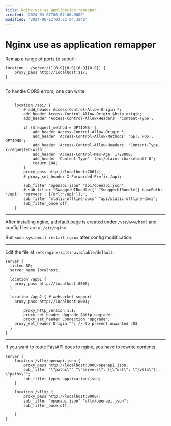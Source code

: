```yaml
---
title: Nginx use as application remapper
created: '2024-03-07T06:07:06.000Z'
modified: '2024-06-12T02:22:24.324Z'
---
```


# Nginx use as application remapper

Remap a range of ports to suburl:

```nginx
location ~ /server/(1[0-9][0-9][0-9][0-9]) {
    proxy_pass http://localhost:$1/;
}
```

---

To handle CORS errors, one can write:

```nginx

	location /api/ {
		# add_header Access-Control-Allow-Origin *;
		add_header Access-Control-Allow-Origin $http_origin;
		add_header 'Access-Control-Allow-Headers' 'Content-Type';

		if ($request_method = OPTIONS) {
			add_header Access-Control-Allow-Origin *;
			add_header 'Access-Control-Allow-Methods' 'GET, POST, OPTIONS';
			add_header 'Access-Control-Allow-Headers' 'Content-Type, x-requested-with';
			add_header 'Access-Control-Max-Age' 1728000;
			add_header 'Content-Type' 'text/plain; charset=utf-8';
			return 204;
		}
		proxy_pass http://localhost:7861/;
		# proxy_set_header X-Forwarded-Prefix /api;

		sub_filter "openapi.json" "api/openapi.json";
		# sub_filter "SwaggerUIBundle({" "SwaggerUIBundle({ basePath: '/api', 'servers': [{url:'/api'}],";
		sub_filter "static-offline-docs" "api/static-offline-docs";
		sub_filter_once off;
	}
```

---

After installing nginx, a default page is created under `/var/www/html` and config files are at `/etc/nginx`.

Run `sudo systemctl restart nginx` after config modification.

---

Edit the file at `/etc/nginx/sites-available/default`:

```nginx
server {
  listen 80;
  server_name localhost;

  location /app1 {
    proxy_pass http://localhost:8000;
  }

  location /app2 { # websocket support
    proxy_pass http://localhost:8001;

		proxy_http_version 1.1;
		proxy_set_header Upgrade $http_upgrade;
		proxy_set_header Connection "upgrade";
    proxy_set_header Origin ""; // to prevent unwanted 403
  }
}
```

---

If you want to route FastAPI docs to nginx, you have to rewrite contents.

```nginx
server {
	location /vllm/openapi.json {
		proxy_pass http://localhost:8000/openapi.json;
		sub_filter "\"paths\"" "\"servers\": [{\"url\": \"/vllm\"}], \"paths\"";
		sub_filter_types application/json;
	}

	location /vllm/ {
		proxy_pass http://localhost:8000/;
		sub_filter "openapi.json" "vllm/openapi.json";
		sub_filter_once off;

	}
}
```
